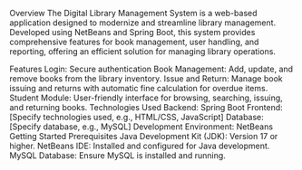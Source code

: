 Overview
The Digital Library Management System is a web-based application designed to modernize and streamline library management. Developed using NetBeans and Spring Boot, this system provides comprehensive features for book management, user handling, and reporting, offering an efficient solution for managing library operations.

Features
Login: Secure authentication 
Book Management: Add, update, and remove books from the library inventory.
Issue and Return: Manage book issuing and returns with automatic fine calculation for overdue items.
Student Module: User-friendly interface for browsing, searching, issuing, and returning books.
Technologies Used
Backend: Spring Boot
Frontend: [Specify technologies used, e.g., HTML/CSS, JavaScript]
Database: [Specify database, e.g., MySQL]
Development Environment: NetBeans
Getting Started
Prerequisites
Java Development Kit (JDK): Version 17 or higher.
NetBeans IDE: Installed and configured for Java development.
MySQL Database: Ensure MySQL is installed and running.
